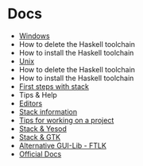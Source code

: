 # Docs

 * [Windows](https://github.com/cirquit/ffp-lib/blob/master/docs/windows.md)
  * How to delete the Haskell toolchain
  * How to install the Haskell toolchain
 * [Unix](https://github.com/cirquit/ffp-lib/blob/master/docs/unix.md)
  * How to delete the Haskell toolchain
  * How to install the Haskell toolchain
 * [First steps with stack](https://github.com/cirquit/ffp-lib/blob/master/docs/first-steps.md)
 * Tips & Help
  * [Editors](https://github.com/cirquit/ffp-lib/blob/master/docs/editors.md)
  * [Stack information](https://github.com/cirquit/ffp-lib/blob/master/docs/stack-info.md)
  * [Tips for working on a project](https://github.com/cirquit/ffp-lib/blob/master/docs/tips.md)
  * [Stack & Yesod](https://github.com/cirquit/ffp-lib/blob/master/docs/stack-n-yesod.md)
  * [Stack & GTK](https://github.com/cirquit/ffp-lib/blob/master/docs/stack-n-gtk.md)
  * [Alternative GUI-Lib - FTLK](http://hackage.haskell.org/package/fltkhs-0.1.0.1/docs/Graphics-UI-FLTK-LowLevel-FLTKHS.html)
* [Official Docs](http://docs.haskellstack.org/en/stable/index.html)
